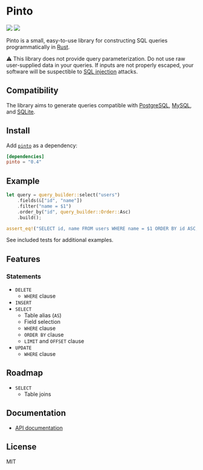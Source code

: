 # Pinto

[![](https://img.shields.io/crates/v/pinto.svg)][crate]
[![](https://travis-ci.org/jacobbudin/pinto.svg?branch=master)][travis-ci]

Pinto is a small, easy-to-use library for constructing SQL queries programmatically in [Rust](https://www.rust-lang.org).

⚠️ This library does not provide query parameterization. Do not use raw user-supplied data in your queries. If inputs are not properly escaped, your software will be suspectible to [SQL injection](https://en.wikipedia.org/wiki/SQL_injection) attacks.

## Compatibility

The library aims to generate queries compatible with [PostgreSQL](https://www.postgresql.org), [MySQL](https://www.mysql.com), and [SQLite](https://sqlite.org).

## Install

Add [`pinto`](https://crates.io/crates/pinto) as a dependency:

```toml
[dependencies]
pinto = "0.4"
```

## Example

```rust
let query = query_builder::select("users")
    .fields(&["id", "name"])
    .filter("name = $1")
    .order_by("id", query_builder::Order::Asc)
    .build();

assert_eq!("SELECT id, name FROM users WHERE name = $1 ORDER BY id ASC;", query);
```

See included tests for additional examples.

## Features

### Statements

- `DELETE`
	- `WHERE` clause
- `INSERT`
- `SELECT`
	- Table alias (`AS`)
	- Field selection
	- `WHERE` clause
	- `ORDER BY` clause
	- `LIMIT` and `OFFSET` clause
- `UPDATE`
	- `WHERE` clause

## Roadmap

- `SELECT`
	- Table joins

## Documentation

- [API documentation](https://docs.rs/pinto)

## License

MIT

[crate]: https://crates.io/crates/pinto
[travis-ci]: https://travis-ci.org/jacobbudin/pinto
